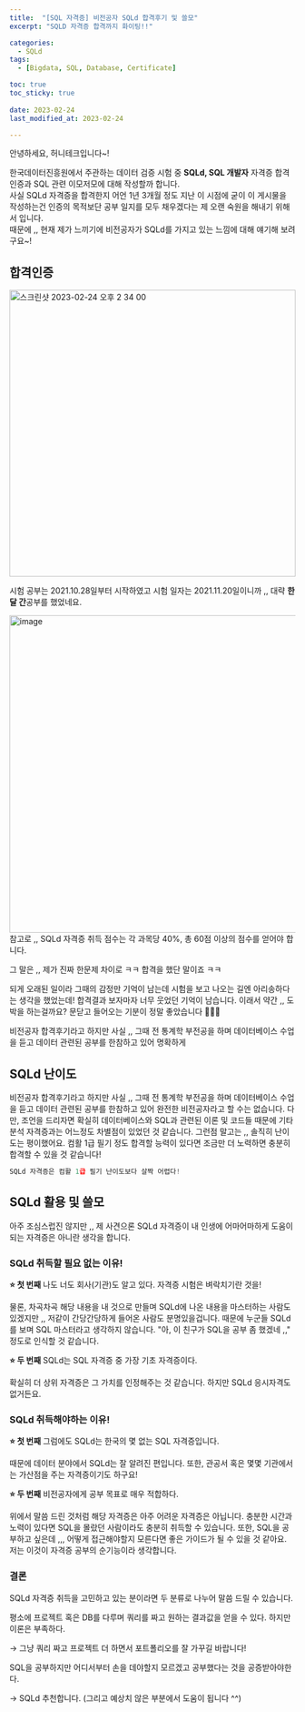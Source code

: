 ```yaml
---
title:  "[SQL 자격증] 비전공자 SQLd 합격후기 및 쓸모" 
excerpt: "SQLD 자격증 합격까지 화이팅!!"

categories:
  - SQLd
tags:
  - [Bigdata, SQL, Database, Certificate]

toc: true
toc_sticky: true
 
date: 2023-02-24
last_modified_at: 2023-02-24

---
```


안녕하세요, 허니테크입니다~! 

한국데이터진흥원에서 주관하는 데이터 검증 시험 중 **SQLd, SQL 개발자** 자격증 합격인증과 SQL 관련 이모저모에 대해 작성할까 합니다.    
사실 SQLd 자격증을 합격한지 어언 1년 3개월 정도 지난 이 시점에 굳이 이 게시물을 작성하는건 인증의 목적보단 공부 일지를 모두 채우겠다는 제 오랜 숙원을 해내기 위해서 입니다.    
때문에 ,, 현재 제가 느끼기에 비전공자가 SQLd를 가지고 있는 느낌에 대해 얘기해 보려구요~!  

## 합격인증 

<img width="504" alt="스크린샷 2023-02-24 오후 2 34 00" src="https://user-images.githubusercontent.com/67791317/221102047-994fe850-0588-4da9-bec6-3b5eb60d9eeb.png">

시험 공부는 2021.10.28일부터 시작하였고 시험 일자는 2021.11.20일이니까 ,, 대략 **한달 간**공부를 했었네요. 

<img width="558" alt="image" src="https://user-images.githubusercontent.com/67791317/221105555-27716832-ea3d-4030-adda-b5aad48faa79.png">  
참고로 ,, SQLd 자격증 취득 점수는 각 과목당 40%, 총 60점 이상의 점수를 얻어야 합니다.   

그 말은 ,, 제가 진짜 한문제 차이로 ㅋㅋ 합격을 했단 말이죠 ㅋㅋ  

되게 오래된 일이라 그때의 감정만 기억이 남는데 시험을 보고 나오는 길엔 아리송하다는 생각을 했었는데! 합격결과 보자마자 너무 웃었던 기억이 남습니다. 이래서 약간 ,, 도박을 하는걸까요? 문닫고 들어오는 기분이 정말 좋았습니다 🤣🤣🤣  
  
비전공자 합격후기라고 하지만 사실 ,, 그때 전 통계학 부전공을 하며 데이터베이스 수업을 듣고 데이터 관련된 공부를 한참하고 있어 명확하게   

## SQLd 난이도

비전공자 합격후기라고 하지만 사실 ,, 그때 전 통계학 부전공을 하며 데이터베이스 수업을 듣고 데이터 관련된 공부를 한참하고 있어 완전한 비전공자라고 할 수는 없습니다. 다만, 조언을 드리자면 확실히 데이터베이스와 SQL과 관련된 이론 및 코드들 때문에 기타 분석 자격증과는 어느정도 차별점이 있었던 것 같습니다. 그런점 말고는 ,, 솔직히 난이도는 평이했어요. 컴활 1급 필기 정도 합격할 능력이 있다면 조금만 더 노력하면 충분히 합격할 수 있을 것 같습니다! 

```python
SQLd 자격증은 컴활 1급 필기 난이도보다 살짝 어렵다!
```

## SQLd 활용 및 쓸모 

아주 조심스럽진 않지만 ,, 제 사견으론 SQLd 자격증이 내 인생에 어마어마하게 도움이 되는 자격증은 아니란 생각을 합니다.     

### SQLd 취득할 필요 없는 이유!

**⭐️ 첫 번째** 나도 너도 회사(기관)도 알고 있다. 자격증 시험은 벼락치기란 것을!   

물론, 차곡차곡 해당 내용을 내 것으로 만들며 SQLd에 나온 내용을 마스터하는 사람도 있겠지만 ,, 저같이 간당간당하게 들어온 사람도 분명있을겁니다. 때문에 누군들 SQLd를 보며 SQL 마스터라고 생각하지 않습니다. "아, 이 친구가 SQL을 공부 좀 했겠네 ,," 정도로 인식할 것 같습니다.   

**⭐️ 두 번째** SQLd는 SQL 자격증 중 가장 기초 자격증이다.   

확실히 더 상위 자격증은 그 가치를 인정해주는 것 같습니다. 하지만 SQLd 응시자격도 없거든요.  

### SQLd 취득해야하는 이유!

**⭐️ 첫 번째** 그럼에도 SQLd는 한국의 몇 없는 SQL 자격증입니다.   

때문에 데이터 분야에서 SQLd는 잘 알려진 편입니다. 또한, 관공서 혹은 몇몇 기관에서는 가산점을 주는 자격증이기도 하구요!   

**⭐️ 두 번째** 비전공자에게 공부 목표로 매우 적합하다.   

위에서 말씀 드린 것처럼 해당 자격증은 아주 어려운 자격증은 아닙니다. 충분한 시간과 노력이 있다면 SQL을 몰랐던 사람이라도 충분히 취득할 수 있습니다. 또한, SQL을 공부하고 싶은데 ,,, 어떻게 접근해야할지 모른다면 좋은 가이드가 될 수 있을 것 같아요. 저는 이것이 자격증 공부의 순기능이라 생각합니다.   

### 결론

SQLd 자격증 취득을 고민하고 있는 분이라면 두 분류로 나누어 말씀 드릴 수 있습니다.   

평소에 프로젝트 혹은 DB를 다루며 쿼리를 짜고 원하는 결과값을 얻을 수 있다. 하지만 이론은 부족하다.

$\to$ 그냥 쿼리 짜고 프로젝트 더 하면서 포트폴리오를 잘 가꾸길 바랍니다! 

SQL을 공부하지만 어디서부터 손을 데야할지 모르겠고 공부했다는 것을 공증받아야한다. 

$\to$ SQLd 추천합니다. (그리고 예상치 않은 부분에서 도움이 됩니다 ^^)